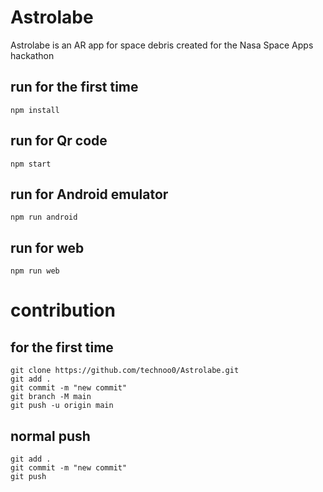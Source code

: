 # Astrolabe

Astrolabe is an AR app for space debris created for the Nasa Space Apps hackathon

## run for the first time

`npm install `

## run for Qr code

`npm start`

## run for Android emulator

`npm run android`

## run for web

`npm run web`

# contribution

## for the first time

```
git clone https://github.com/technoo0/Astrolabe.git
git add .
git commit -m "new commit"
git branch -M main
git push -u origin main
```

## normal push

```
git add .
git commit -m "new commit"
git push
```
